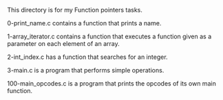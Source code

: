 This directory is for my Function pointers tasks.

0-print_name.c contains a  function that prints a name.

1-array_iterator.c contains a function that executes a function given as a parameter on each element of an array.

2-int_index.c has a function that searches for an integer.

3-main.c is  a program that performs simple operations.

100-main_opcodes.c is a program that prints the opcodes of its own main function.

